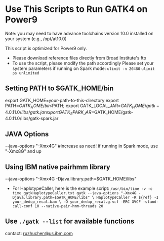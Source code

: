 # Use This Scripts to Run GATK4 on Power9
Note: you may need to have advance toolchains version 10.0 installed on your system (e.g., /opt/at10.0)

This script is optimized for Power9 only.
* Please download reference files directly from Broad Institute's ftp
* To use the script, please modify the path accordingly
   Please set your system parameters if running on Spark mode:
   `ulimit -n 20480`
   `ulimit ps unlimited`
   
## Setting PATH to $GATK_HOME/bin
   export GATK_HOME=your-path-to-this-directory
   export PATH=$GATK_HOME/bin:$PATH;
   export GATK_LOCAL_JAR=$GATK_HOME/gatk-4.0.11.0/libs/gatk.jar
   export GATK_SPARK_JAR=$GATK_HOME/gatk-4.0.11.0/libs/gatk-spark.jar
## JAVA Options
   --java-options "-Xmx4G" #increase as need! if running in Spark mode, use "-Xmx8G" and up
## Using IBM native pairhmm library
   --java-options "-Xmx4G -Djava.library.path=$GATK_HOME/libs"
   * For HaplotypeCaller, here is the example script:
   `/usr/bin/time -v -o time_gatkHaplotypeCaller.txt gatk --java-options "-Xmx4G -Djava.library.path=$GATK_HOME/libs" \
         HaplotypeCaller -R ${ref} -I your_dedup_recal.bam \
         -O your_dedup_recal.g.vcf -ERC GVCF -stand-call-conf 10 --native-pair-hmm-threads 20`
## Use `./gatk --list` for available functions

contact: ruzhuchen@us.ibm.com

